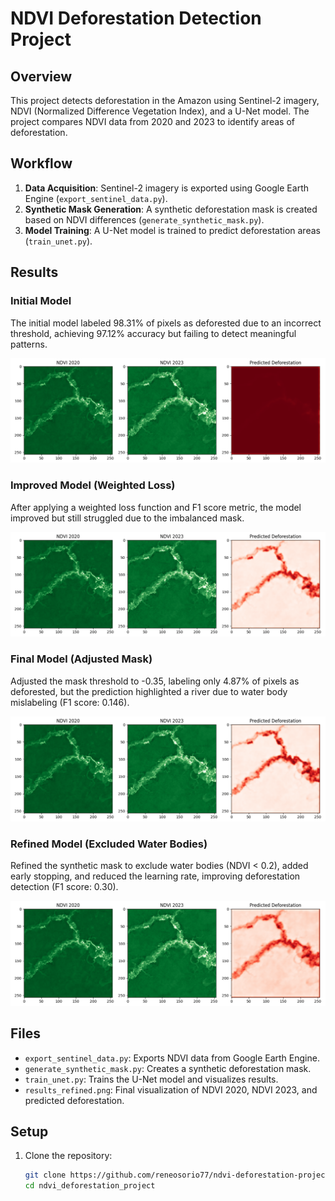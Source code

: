 # NDVI Deforestation Detection Project

## Overview
This project detects deforestation in the Amazon using Sentinel-2 imagery, NDVI (Normalized Difference Vegetation Index), and a U-Net model. The project compares NDVI data from 2020 and 2023 to identify areas of deforestation.

## Workflow
1. **Data Acquisition**: Sentinel-2 imagery is exported using Google Earth Engine (`export_sentinel_data.py`).
2. **Synthetic Mask Generation**: A synthetic deforestation mask is created based on NDVI differences (`generate_synthetic_mask.py`).
3. **Model Training**: A U-Net model is trained to predict deforestation areas (`train_unet.py`).

## Results
### Initial Model
The initial model labeled 98.31% of pixels as deforested due to an incorrect threshold, achieving 97.12% accuracy but failing to detect meaningful patterns.

![Initial Results](results.png)

### Improved Model (Weighted Loss)
After applying a weighted loss function and F1 score metric, the model improved but still struggled due to the imbalanced mask.

![Weighted Results](results_weighted.png)

### Final Model (Adjusted Mask)
Adjusted the mask threshold to -0.35, labeling only 4.87% of pixels as deforested, but the prediction highlighted a river due to water body mislabeling (F1 score: 0.146).

![Final Results](results_final.png)

### Refined Model (Excluded Water Bodies)
Refined the synthetic mask to exclude water bodies (NDVI < 0.2), added early stopping, and reduced the learning rate, improving deforestation detection (F1 score: 0.30).

![Refined Results](results_refined.png)

## Files
- `export_sentinel_data.py`: Exports NDVI data from Google Earth Engine.
- `generate_synthetic_mask.py`: Creates a synthetic deforestation mask.
- `train_unet.py`: Trains the U-Net model and visualizes results.
- `results_refined.png`: Final visualization of NDVI 2020, NDVI 2023, and predicted deforestation.

## Setup
1. Clone the repository:
   ```bash
   git clone https://github.com/reneosorio77/ndvi-deforestation-project.git
   cd ndvi_deforestation_project